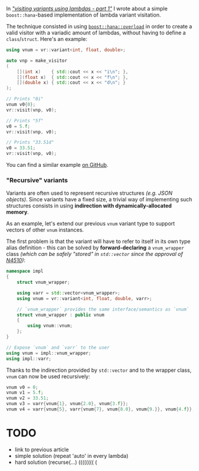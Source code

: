 


In [*"visiting variants using lambdas - part 1"*](https://vittorioromeo.info/index/blog/variants_lambdas_part_1.html) I wrote about a simple `boost::hana`-based implementation of lambda variant visitation.

The technique consisted in using [`boost::hana::overload`](http://www.boost.org/doc/libs/1_61_0/libs/hana/doc/html/group__group-functional.html#ga83e71bae315e299f9f5f9de77b012139) in order to create a valid visitor with a variadic amount of lambdas, without having to define a `class`/`struct`. Here's an example:

```cpp
using vnum = vr::variant<int, float, double>;

auto vnp = make_visitor
(
	[](int x)    { std::cout << x << "i\n"; },
	[](float x)  { std::cout << x << "f\n"; },
	[](double x) { std::cout << x << "d\n"; }
);

// Prints "0i"
vnum v0{0};
vr::visit(vnp, v0);

// Prints "5f"
v0 = 5.f;
vr::visit(vnp, v0);

// Prints "33.51d"
v0 = 33.51;
vr::visit(vnp, v0);
```


You can find a similar example [on GitHub](https://github.com/SuperV1234/vittorioromeo.info/blob/master/extra/visiting_variants/2_lambda_visitation.cpp).



### "Recursive" variants

Variants are often used to represent recursive structures *(e.g. JSON objects)*. Since variants have a fixed size, a trivial way of implementing such structures consists in using **indirection with dynamically-allocated memory**.

As an example, let's extend our previous `vnum` variant type to support vectors of other `vnum` instances.

The first problem is that the variant will have to refer to itself in its own type alias definition - this can be solved by **forward-declaring** a `vnum_wrapper` class *(which can be safely "stored" in `std::vector` since the approval of [N4510](http://www.open-std.org/jtc1/sc22/wg21/docs/papers/2015/n4510.html))*:

```cpp
namespace impl
{
    struct vnum_wrapper;

    using varr = std::vector<vnum_wrapper>;
    using vnum = vr::variant<int, float, double, varr>;

	// `vnum_wrapper` provides the same interface/semantics as `vnum`
    struct vnum_wrapper : public vnum
    {
        using vnum::vnum;
    };
}

// Expose `vnum` and `varr` to the user
using vnum = impl::vnum_wrapper;
using impl::varr;
```

Thanks to the indirection provided by `std::vector` and to the wrapper class, `vnum` can now be used recursively:

```cpp
vnum v0 = 0;
vnum v1 = 5.f;
vnum v2 = 33.51;
vnum v3 = varr{vnum{1}, vnum{2.0}, vnum{3.f}};
vnum v4 = varr{vnum{5}, varr{vnum{7}, vnum{8.0}, vnum{9.}}, vnum{4.f}};
```





# TODO

* link to previous article
* simple solution (repeat 'auto' in every lambda)
* hard solution (recurse(...) ((((((((
(
